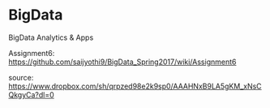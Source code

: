 # BigData
BigData Analytics &amp; Apps


Assignment6:
https://github.com/saijyothi9/BigData_Spring2017/wiki/Assignment6

source:
https://www.dropbox.com/sh/qrpzed98e2k9sp0/AAAHNxB9LA5gKM_xNsCQkgyCa?dl=0
